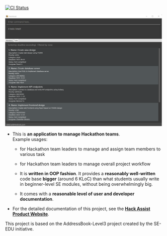 [![CI Status](https://github.com/AY2223S1-CS2103T-F12-2/tp/workflows/Java%20CI/badge.svg)](https://github.com/AY2223S1-CS2103T-F12-2/tp/actions)

![Ui](docs/images/Ui.png)

* This is **an application to manage Hackathon teams**.<br>
  Example usages:
  * for Hackathon team leaders to manage and assign team members to various task
  * for Hackathon team leaders to manage overall project workflow


  * It is **written in OOP fashion**. It provides a **reasonably well-written** code base **bigger** (around 6 KLoC) than what students usually write in beginner-level SE modules, without being overwhelmingly big.
  * It comes with a **reasonable level of user and developer documentation**.
* For the detailed documentation of this project, see the **[Hack Assist Product Website](https://ay2223s1-cs2103t-f12-2.github.io/tp/)**.


This project is based on the AddressBook-Level3 project created by the SE-EDU initiative.
